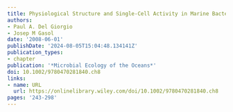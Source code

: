 ```yaml
---
title: Physiological Structure and Single‐Cell Activity in Marine Bacterioplankton
authors:
- Paul A. Del Giorgio
- Josep M Gasol
date: '2008-06-01'
publishDate: '2024-08-05T15:04:48.134141Z'
publication_types:
- chapter
publication: '*Microbial Ecology of the Oceans*'
doi: 10.1002/9780470281840.ch8
links:
- name: URL
  url: https://onlinelibrary.wiley.com/doi/10.1002/9780470281840.ch8
pages: '243-298'
---
```

